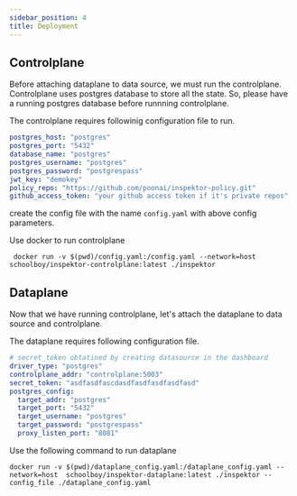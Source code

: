 ```yaml
---
sidebar_position: 4
title: Deployment
---
```

## Controlplane

Before attaching dataplane to data source, we must run the controlplane. Controlplane uses postgres database to store all the state. So, please have a running postgres database before runnning controlplane.

The controlplane requires followinig configuration file to run.

```yaml
postgres_host: "postgres"
postgres_port: "5432"
database_name: "postgres"
postgres_username: "postgres"
postgres_password: "postgrespass"
jwt_key: "demokey"
policy_repo: "https://github.com/poonai/inspektor-policy.git"
github_access_token: "your github access token if it's private repos"
```

create the config file with the name `config.yaml` with above config parameters.

Use docker to run controlplane

```
 docker run -v $(pwd)/config.yaml:/config.yaml --network=host  schoolboy/inspektor-controlplane:latest ./inspektor
```

## Dataplane

Now that we have running controlplane, let's attach the dataplane to data source and controlplane.

The dataplane requires following configuration file.

```yaml
# secret_token obtatined by creating datasource in the dashboard
driver_type: "postgres"
controlplane_addr: "controlplane:5003"
secret_token: "asdfasdfascdasdfasdfasdfasdfasd"  
postgres_config:
  target_addr: "postgres"
  target_port: "5432"
  target_username: "postgres"
  target_password: "postgrespass"
  proxy_listen_port: "8081"

```

Use the following command to run dataplane

```
docker run -v $(pwd)/dataplane_config.yaml:/dataplane_config.yaml --network=host  schoolboy/inspektor-dataplane:latest ./inspektor --config_file ./dataplane_config.yaml

```